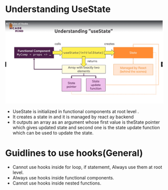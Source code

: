 # Understanding UseState

![UseState](./public/images/hooks.png)


- UseState is initialized in functional components at root level .
- It creates a state in and it is managed by react ay backend
- It outputs an array as an argument whose first value is theState pointer which gives updated state 
  and second one is the state update function which can be used to update the state.


# Guidlines to use hooks(General) 
- Cannot use hooks inside for loop, if statememt, Always use them at root level.
- Always use hooks inside functional components.
- Cannot use hooks inside nested functions.

